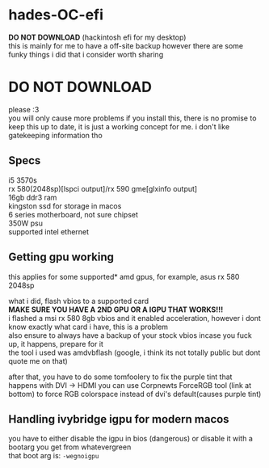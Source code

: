 # hades-OC-efi
**DO NOT DOWNLOAD** (hackintosh efi for my desktop)   
this is mainly for me to have a off-site backup however there are some funky things i did that i consider worth sharing  

# **DO NOT DOWNLOAD**
please :3  
you will only cause more problems if you install this, there is no promise to keep this up to date, it is just a working concept for me. i don't like gatekeeping information tho

## Specs
i5 3570s  
rx 580(2048sp)[lspci output]/rx 590 gme[glxinfo output]  
16gb ddr3 ram  
kingston ssd for storage in macos  
6 series motherboard, not sure chipset  
350W psu  
supported intel ethernet  

## Getting gpu working
this applies for some supported* amd gpus, for example, asus rx 580 2048sp  

what i did, flash vbios to a supported card  
**MAKE SURE YOU HAVE A 2ND GPU OR A IGPU THAT WORKS!!!**  
i flashed a msi rx 580 8gb vbios and it enabled acceleration, however i dont know exactly what card i have, this is a problem  
also ensure to always have a backup of your stock vbios incase you fuck up, it happens, prepare for it  
the tool i used was amdvbflash (google, i think its not totally public but dont quote me on that)

after that, you have to do some tomfoolery to fix the purple tint that happens with DVI -> HDMI
you can use Corpnewts ForceRGB tool (link at bottom) to force RGB colorspace instead of dvi's default(causes purple tint)

## Handling ivybridge igpu for modern macos
you have to either disable the igpu in bios (dangerous) or disable it with a bootarg you get from whatevergreen  
that boot arg is: `-wegnoigpu`
